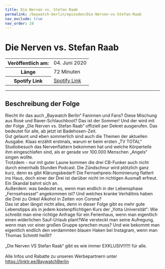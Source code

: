```yaml
---
title: Die Nerven vs. Stefan Raab
permalink: /baywatch-berlin/episoden/Die-Nerven-vs-Stefan-Raab
nav_exclude: true
nav_order: 28
---
```


# Die Nerven vs. Stefan Raab
<table class="resp-table dcf-table dcf-table-responsive dcf-table-bordered dcf-table-striped dcf-w-100%">
                    <tbody>
                        <tr>
                            <th scope="row">Veröffentlich am:</th>
                            <td data-label="Veröffentlich am:">04. Juni 2020</td>
                        </tr>
                        <tr>
                            <th scope="row">Länge </th>
                            <td data-label="Länge ">72 Minuten</td>
                        </tr><tr>
                                <th scope="row">Spotify Link</th>
                                <td data-label="Spotify Link"><a href="https://open.spotify.com/episode/0effEODrBNpQFM4vMwFaLk">Spotify Link</a></td>
                            </tr></tbody>
                </table>

***

## Beschreibung der Folge

<div>
Riecht ihr das auch „Baywatch Berlin“ Faninnen und Fans? Diese Mischung aus Rosé und Raver-Schlauchboot? Das ist der Sommer! Und der wird mit der Folge „Die Nerven vs. Stefan Raab“ offiziell per Dekret ausgerufen. Das bedeutet für alle, ab jetzt ist Badehosen-Zeit. <br> Gut gelaunt und eben sommerlich sind auch die Themen der aktuellen Ausgabe. Klaas erzählt erstmals, warum er beim ersten „TV TOTAL“ Studiobesuch das Nervenflattern bekommen hat und welche Körperteile ihm eingeschlafen sind, als er gerade vor 100.000 Menschen „Angels“ singen wollte. <br> Trotzdem - nur mit guter Laune kommen die drei CB-Funker auch nicht durch eineinhalb Stunden Podcast. Die Zündschnur wird plötzlich ganz kurz, denn es gibt Klärungsbedarf! Die Fernsehpreis-Nominierung flattert ins Haus, doch einer der Drei ist darüber nicht im richtigen Ausmaß erfreut. Ein Skandal bahnt sich an. <br> Außerdem: was bedeutet es, wenn man endlich in der Lebensphase „Fernsehsessel“ angekommen ist? Und welches kranke Verhältnis haben die Drei zu Onkel Alkohol in Zeiten von Corona? <br> Das ist aber längst nicht alles, denn in dieser Folge gibt es mehr gute Lebenstipps als in jedem kostenpflichtigen Kurs der „Yotta Universität“: Wie schreibt man eine richtige Anfrage für ein Ferienhaus, wenn man eigentlich einen widerlichen Sauf-Urlaub plant?Wie versteckt man seine Aufregung, wenn man vor einer großen Gruppe sprechen muss? Und wie bekommt man eigentlich endlich den verdammten blauen Haken bei Instagram, wenn man Thomas Schmitt heißt? <br>  <br> „Die Nerven VS Stefan Raab“ gibt es wie immer EXKLUSIV!!!!!! für alle. <br>  <br> Alle Infos und Rabatte zu unseren Werbepartnern unter <a href="https://linktr.ee/BaywatchBerlin">https://linktr.ee/BaywatchBerlin</a>  
</div>

